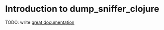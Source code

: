 # Introduction to dump_sniffer_clojure

TODO: write [great documentation](http://jacobian.org/writing/what-to-write/)
